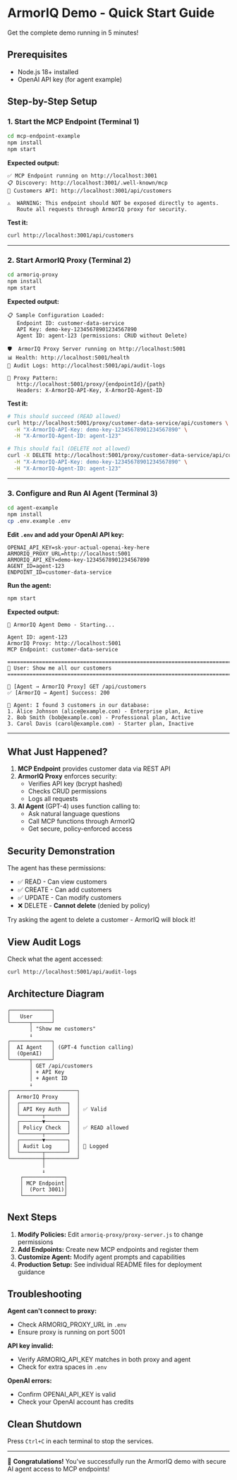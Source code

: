 # ArmorIQ Demo - Quick Start Guide

Get the complete demo running in 5 minutes!

## Prerequisites

- Node.js 18+ installed
- OpenAI API key (for agent example)

## Step-by-Step Setup

### 1. Start the MCP Endpoint (Terminal 1)

```bash
cd mcp-endpoint-example
npm install
npm start
```

**Expected output:**
```
✅ MCP Endpoint running on http://localhost:3001
📋 Discovery: http://localhost:3001/.well-known/mcp
👥 Customers API: http://localhost:3001/api/customers

⚠️  WARNING: This endpoint should NOT be exposed directly to agents.
   Route all requests through ArmorIQ proxy for security.
```

**Test it:**
```bash
curl http://localhost:3001/api/customers
```

---

### 2. Start ArmorIQ Proxy (Terminal 2)

```bash
cd armoriq-proxy
npm install
npm start
```

**Expected output:**
```
📋 Sample Configuration Loaded:
   Endpoint ID: customer-data-service
   API Key: demo-key-12345678901234567890
   Agent ID: agent-123 (permissions: CRUD without Delete)

🛡️  ArmorIQ Proxy Server running on http://localhost:5001
📊 Health: http://localhost:5001/health
📜 Audit Logs: http://localhost:5001/api/audit-logs

🔐 Proxy Pattern:
   http://localhost:5001/proxy/{endpointId}/{path}
   Headers: X-ArmorIQ-API-Key, X-ArmorIQ-Agent-ID
```

**Test it:**
```bash
# This should succeed (READ allowed)
curl http://localhost:5001/proxy/customer-data-service/api/customers \
  -H "X-ArmorIQ-API-Key: demo-key-12345678901234567890" \
  -H "X-ArmorIQ-Agent-ID: agent-123"

# This should fail (DELETE not allowed)
curl -X DELETE http://localhost:5001/proxy/customer-data-service/api/customers/1 \
  -H "X-ArmorIQ-API-Key: demo-key-12345678901234567890" \
  -H "X-ArmorIQ-Agent-ID: agent-123"
```

---

### 3. Configure and Run AI Agent (Terminal 3)

```bash
cd agent-example
npm install
cp .env.example .env
```

**Edit `.env` and add your OpenAI API key:**
```env
OPENAI_API_KEY=sk-your-actual-openai-key-here
ARMORIQ_PROXY_URL=http://localhost:5001
ARMORIQ_API_KEY=demo-key-12345678901234567890
AGENT_ID=agent-123
ENDPOINT_ID=customer-data-service
```

**Run the agent:**
```bash
npm start
```

**Expected output:**
```
🚀 ArmorIQ Agent Demo - Starting...

Agent ID: agent-123
ArmorIQ Proxy: http://localhost:5001
MCP Endpoint: customer-data-service

================================================================================
👤 User: Show me all our customers
================================================================================

🔐 [Agent → ArmorIQ Proxy] GET /api/customers
✅ [ArmorIQ → Agent] Success: 200

🤖 Agent: I found 3 customers in our database:
1. Alice Johnson (alice@example.com) - Enterprise plan, Active
2. Bob Smith (bob@example.com) - Professional plan, Active
3. Carol Davis (carol@example.com) - Starter plan, Inactive
```

---

## What Just Happened?

1. **MCP Endpoint** provides customer data via REST API
2. **ArmorIQ Proxy** enforces security:
   - Verifies API key (bcrypt hashed)
   - Checks CRUD permissions
   - Logs all requests
3. **AI Agent** (GPT-4) uses function calling to:
   - Ask natural language questions
   - Call MCP functions through ArmorIQ
   - Get secure, policy-enforced access

## Security Demonstration

The agent has these permissions:
- ✅ READ - Can view customers
- ✅ CREATE - Can add customers
- ✅ UPDATE - Can modify customers
- ❌ DELETE - **Cannot delete** (denied by policy)

Try asking the agent to delete a customer - ArmorIQ will block it!

## View Audit Logs

Check what the agent accessed:

```bash
curl http://localhost:5001/api/audit-logs
```

## Architecture Diagram

```
┌─────────────┐
│   User      │
└──────┬──────┘
       │ "Show me customers"
       ↓
┌─────────────┐
│  AI Agent   │ (GPT-4 function calling)
│  (OpenAI)   │
└──────┬──────┘
       │ GET /api/customers
       │ + API Key
       │ + Agent ID
       ↓
┌─────────────────────┐
│  ArmorIQ Proxy      │
│  ┌───────────────┐  │
│  │ API Key Auth  │  │ ✅ Valid
│  └───────┬───────┘  │
│  ┌───────▼───────┐  │
│  │ Policy Check  │  │ ✅ READ allowed
│  └───────┬───────┘  │
│  ┌───────▼───────┐  │
│  │ Audit Log     │  │ 📝 Logged
│  └───────┬───────┘  │
└──────────┼──────────┘
           │
           ↓
    ┌─────────────┐
    │ MCP Endpoint│
    │  (Port 3001)│
    └─────────────┘
```

## Next Steps

1. **Modify Policies:** Edit `armoriq-proxy/proxy-server.js` to change permissions
2. **Add Endpoints:** Create new MCP endpoints and register them
3. **Customize Agent:** Modify agent prompts and capabilities
4. **Production Setup:** See individual README files for deployment guidance

## Troubleshooting

**Agent can't connect to proxy:**
- Check ARMORIQ_PROXY_URL in `.env`
- Ensure proxy is running on port 5001

**API key invalid:**
- Verify ARMORIQ_API_KEY matches in both proxy and agent
- Check for extra spaces in `.env`

**OpenAI errors:**
- Confirm OPENAI_API_KEY is valid
- Check your OpenAI account has credits

## Clean Shutdown

Press `Ctrl+C` in each terminal to stop the services.

---

🎉 **Congratulations!** You've successfully run the ArmorIQ demo with secure AI agent access to MCP endpoints!
